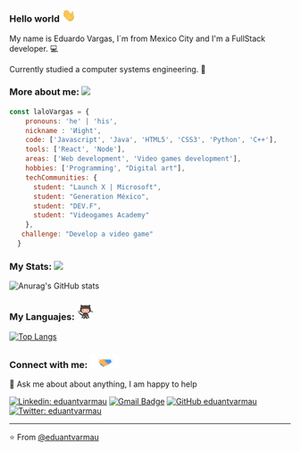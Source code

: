 ### Hello world <img src="https://github.com/SatYu26/SatYu26/blob/master/Assets/Hi.gif" width="25px"> 

My name is Eduardo Vargas, I´m from Mexico City and I'm a FullStack developer. 💻

Currently studied a computer systems engineering. 👾



### More about me: <img src="https://media.giphy.com/media/VgCDAzcKvsR6OM0uWg/giphy.gif" width="35">

```javascript
const laloVargas = {
    pronouns: 'he' | 'his',
    nickname : 'Иight',
    code: ['Javascript', 'Java', 'HTML5', 'CSS3', 'Python', 'C++'],
    tools: ['React', 'Node'],
    areas: ['Web development', 'Video games development'],
    hobbies: ['Programming', "Digital art"],
    techCommunities: {
      student: "Launch X | Microsoft",
      student: "Generation México",
      student: "DEV.F",
      student: "Videogames Academy"
    },
   challenge: "Develop a video game"
  }
```

### My Stats: <img src="https://raw.githubusercontent.com/alexnaiman/alexnaiman/master/resources/bongocat.gif" width="35px" /> 

![Anurag's GitHub stats](https://github-readme-stats.vercel.app/api?username=eduantvarmau&show_icons=true&theme=github_dark)



### My Languajes: <img src="https://raw.githubusercontent.com/iCharlesZ/FigureBed/master/img/octocat.gif" width="30">

[![Top Langs](https://github-readme-stats.vercel.app/api/top-langs/?username=eduantvarmau&langs_count=8&layout=compact&theme=github_dark)](https://github.com/anuraghazra/github-readme-stats)

### Connect with me: <img src="https://github.com/SatYu26/SatYu26/blob/master/Assets/Handshake.gif" height="25px">

🌱 Ask me about about anything, I am happy to help

[![Linkedin: eduantvarmau](https://img.shields.io/badge/-eduantvarmau-blue?style=flat-square&logo=Linkedin&logoColor=white&link=https://www.linkedin.com/in/eduantvarmau/)](https://www.linkedin.com/in/eduantvarmau/)
[![Gmail Badge](https://img.shields.io/badge/-eduant.varmau@gmail.com-c14438?style=flat-square&logo=Gmail&logoColor=white&link=mailto:eduant.varmau@gmail.com)](mailto:ashwanicena5@gmail.com) 
[![GitHub eduantvarmau](https://img.shields.io/github/followers/eduantvarmau?label=follow&style=social)](https://github.com/eduantvarmau)
[![Twitter: eduantvarmau](https://img.shields.io/twitter/follow/eduantvarmau?style=social)](https://twitter.com/eduantvarmau)




---

⭐ From [@eduantvarmau](https://github.com/eduantvarmau)
